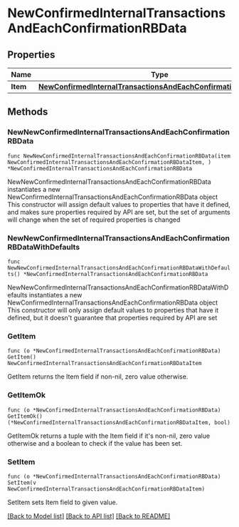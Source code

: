 # NewConfirmedInternalTransactionsAndEachConfirmationRBData

## Properties

Name | Type | Description | Notes
------------ | ------------- | ------------- | -------------
**Item** | [**NewConfirmedInternalTransactionsAndEachConfirmationRBDataItem**](NewConfirmedInternalTransactionsAndEachConfirmationRBDataItem.md) |  | 

## Methods

### NewNewConfirmedInternalTransactionsAndEachConfirmationRBData

`func NewNewConfirmedInternalTransactionsAndEachConfirmationRBData(item NewConfirmedInternalTransactionsAndEachConfirmationRBDataItem, ) *NewConfirmedInternalTransactionsAndEachConfirmationRBData`

NewNewConfirmedInternalTransactionsAndEachConfirmationRBData instantiates a new NewConfirmedInternalTransactionsAndEachConfirmationRBData object
This constructor will assign default values to properties that have it defined,
and makes sure properties required by API are set, but the set of arguments
will change when the set of required properties is changed

### NewNewConfirmedInternalTransactionsAndEachConfirmationRBDataWithDefaults

`func NewNewConfirmedInternalTransactionsAndEachConfirmationRBDataWithDefaults() *NewConfirmedInternalTransactionsAndEachConfirmationRBData`

NewNewConfirmedInternalTransactionsAndEachConfirmationRBDataWithDefaults instantiates a new NewConfirmedInternalTransactionsAndEachConfirmationRBData object
This constructor will only assign default values to properties that have it defined,
but it doesn't guarantee that properties required by API are set

### GetItem

`func (o *NewConfirmedInternalTransactionsAndEachConfirmationRBData) GetItem() NewConfirmedInternalTransactionsAndEachConfirmationRBDataItem`

GetItem returns the Item field if non-nil, zero value otherwise.

### GetItemOk

`func (o *NewConfirmedInternalTransactionsAndEachConfirmationRBData) GetItemOk() (*NewConfirmedInternalTransactionsAndEachConfirmationRBDataItem, bool)`

GetItemOk returns a tuple with the Item field if it's non-nil, zero value otherwise
and a boolean to check if the value has been set.

### SetItem

`func (o *NewConfirmedInternalTransactionsAndEachConfirmationRBData) SetItem(v NewConfirmedInternalTransactionsAndEachConfirmationRBDataItem)`

SetItem sets Item field to given value.



[[Back to Model list]](../README.md#documentation-for-models) [[Back to API list]](../README.md#documentation-for-api-endpoints) [[Back to README]](../README.md)


